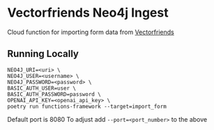 # Vectorfriends Neo4j Ingest
Cloud function for importing form data from [Vectorfriends](https://github.com/itsajchan/vectorfriends)


## Running Locally
```
NEO4J_URI=<uri> \
NEO4J_USER=<username> \
NEO4J_PASSWORD=<password> \
BASIC_AUTH_USER=user \
BASIC_AUTH_PASSWORD=password \
OPENAI_API_KEY=<openai_api_key> \
poetry run functions-framework --target=import_form
```

Default port is 8080
To adjust add `--port=<port_number>` to the above